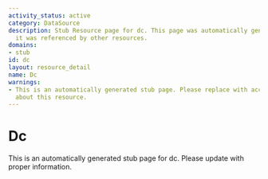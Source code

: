```yaml
---
activity_status: active
category: DataSource
description: Stub Resource page for dc. This page was automatically generated because
  it was referenced by other resources.
domains:
- stub
id: dc
layout: resource_detail
name: Dc
warnings:
- This is an automatically generated stub page. Please replace with accurate information
  about this resource.
---
```


# Dc

This is an automatically generated stub page for dc. Please update with proper information.

